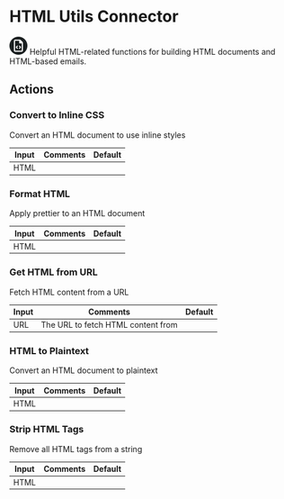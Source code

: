 # HTML Utils Connector

![HTML Utils](./assets/html-utils.png#connector-icon)
Helpful HTML-related functions for building HTML documents and HTML-based emails.

## Actions

### Convert to Inline CSS

Convert an HTML document to use inline styles

| Input | Comments | Default |
| ----- | -------- | ------- |
| HTML  |          |         |

### Format HTML

Apply prettier to an HTML document

| Input | Comments | Default |
| ----- | -------- | ------- |
| HTML  |          |         |

### Get HTML from URL

Fetch HTML content from a URL

| Input | Comments                           | Default |
| ----- | ---------------------------------- | ------- |
| URL   | The URL to fetch HTML content from |         |

### HTML to Plaintext

Convert an HTML document to plaintext

| Input | Comments | Default |
| ----- | -------- | ------- |
| HTML  |          |         |

### Strip HTML Tags

Remove all HTML tags from a string

| Input | Comments | Default |
| ----- | -------- | ------- |
| HTML  |          |         |
